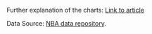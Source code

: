Further explanation of the charts: [Link to article](https://substack.com/@owenphillips/p-157443661)

Data Source: [NBA data repository](https://github.com/shufinskiy/nba_data).
